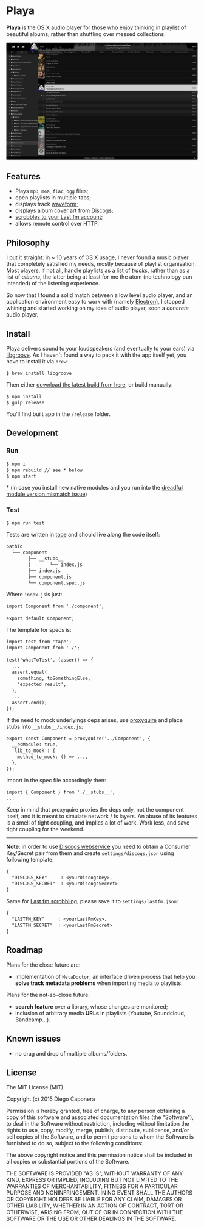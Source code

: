 # Playa

**Playa** is the OS X audio player for those who enjoy thinking in playlist of beautiful albums, rather than shuffling over messed collections.

![Playa Screenshot](docs/images/playa.png)

## Features

- Plays `mp3`, `m4a`, `flac`, `ogg` files;
- open playlists in multiple tabs;
- displays track [waveform](https://github.com/andrewrk/waveform);
- displays album cover art from [Discogs](https://www.discogs.com/developers/);
- [scrobbles to your Last.fm account](http://www.last.fm/about);
- allows remote control over HTTP.

## Philosophy

I put it straight: in ~ 10 years of OS X usage, I never found a music player that completely satisfied my needs, mostly because of playlist organisation.
Most players, if not all, handle playlists as a list of _tracks_, rather than as a list of _albums_, the latter being at least for me the atom (no technology pun intended) of the listening experience.

So now that I found a solid match between a low level audio player, and an application environment easy to work with (namely [Electron](https://github.com/atom/electron)), I stopped whining and started working on my idea of audio player, soon a _concrete_ audio player.

## Install

Playa delivers sound to your loudspeakers (and eventually to your ears) via [libgroove](https://github.com/andrewrk/libgroove).
As I haven't found a way to pack it with the app itself yet, you have to install it via `brew`:

    $ brew install libgroove

Then either [download the latest build from here](https://github.com/moonwave99/playa/releases), or build manually:

    $ npm install
    $ gulp release

You'll find built app in the `/release` folder.

## Development

### Run

    $ npm i
    $ npm rebuild // see * below
    $ npm start

\* (in case you install new native modules and you run into the [dreadful module version mismatch issue](https://github.com/electron-userland/electron-builder/issues/453))

### Test

    $ npm run test

Tests are written in [tape](https://github.com/substack/tape) and should live along the code itself:

```
pathTo
  └── component
        ├── __stubs__
        |       └── index.js
        ├── index.js
        ├── component.js
        └── component.spec.js
```

Where `index.js`is just:

```
import Component from './component';

export default Component;
```

The template for specs is:

```
import test from 'tape';
import Component from './';

test('whatToTest', (assert) => {
  ...
  assert.equal(
    something, toSomethingElse,
    'expected result',
  );
  ...
  assert.end();
});
```

If the need to mock underlyings deps arises, use [proxyquire](https://www.npmjs.com/package/proxyquire) and place stubs into `__stubs__/index.js`:

```
export const Component = proxyquire('../Component', {
  __esModule: true,
  'lib_to_mock': {
    method_to_mock: () => ...,
  },
});
```

Import in the spec file accordingly then:

```
import { Component } from './__stubs__';
...
```

Keep in mind that proxyquire proxies the deps only, not the component itself, and it is meant to simulate network / fs layers. An abuse of its features is a smell of tight coupling, and implies a lot of work. Work less, and save tight coupling for the weekend.

---

**Note**: in order to use [Discogs webservice](https://www.discogs.com/developers/) you need to obtain a Consumer Key/Secret pair from them and create `settings/discogs.json` using following template:

    {
      "DISCOGS_KEY"     : <yourDiscogsKey>,
      "DISCOGS_SECRET"  : <yourDiscogsSecret>
    }

Same for [Last.fm scrobbling](http://www.last.fm/api/scrobbling), please save it to `settings/lastfm.json`:

    {
      "LASTFM_KEY"     : <yourLastFmKey>,
      "LASTFM_SECRET"  : <yourLastFmSecret>
    }

## Roadmap

Plans for the close future are:

- Implementation of `MetaDoctor`, an interface driven process that help you **solve track metadata problems** when importing media to playlists.

Plans for the not-so-close future:

- **search feature** over a library, whose changes are monitored;
- inclusion of arbitrary media **URLs** in playlists (Youtube, Soundcloud, Bandcamp...).

## Known issues

- no drag and drop of multiple albums/folders.

## License

The MIT License (MIT)

Copyright (c) 2015 Diego Caponera

Permission is hereby granted, free of charge, to any person obtaining a copy
of this software and associated documentation files (the "Software"), to deal
in the Software without restriction, including without limitation the rights
to use, copy, modify, merge, publish, distribute, sublicense, and/or sell
copies of the Software, and to permit persons to whom the Software is
furnished to do so, subject to the following conditions:

The above copyright notice and this permission notice shall be included in
all copies or substantial portions of the Software.

THE SOFTWARE IS PROVIDED "AS IS", WITHOUT WARRANTY OF ANY KIND, EXPRESS OR
IMPLIED, INCLUDING BUT NOT LIMITED TO THE WARRANTIES OF MERCHANTABILITY,
FITNESS FOR A PARTICULAR PURPOSE AND NONINFRINGEMENT. IN NO EVENT SHALL THE
AUTHORS OR COPYRIGHT HOLDERS BE LIABLE FOR ANY CLAIM, DAMAGES OR OTHER
LIABILITY, WHETHER IN AN ACTION OF CONTRACT, TORT OR OTHERWISE, ARISING FROM,
OUT OF OR IN CONNECTION WITH THE SOFTWARE OR THE USE OR OTHER DEALINGS IN
THE SOFTWARE.

